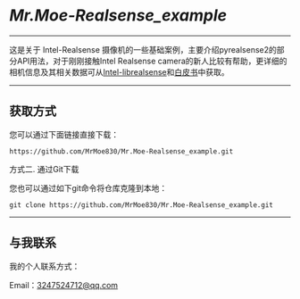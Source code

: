 # _Mr.Moe-Realsense_example_
  
-----

这是关于 Intel-Realsense 摄像机的一些基础案例，主要介绍pyrealsense2的部分API用法，对于刚刚接触Intel Realsense camera的新人比较有帮助，更详细的相机信息及其相关数据可从[Intel-librealsense](https://github.com/IntelRealSense/librealsense)和[白皮书](https://dev.intelrealsense.com/docs/whitepapers)中获取。

---------

## 获取方式

[^1]: 直接下载

您可以通过下面链接直接下载：
      
`
https://github.com/MrMoe830/Mr.Moe-Realsense_example.git
`


方式二. 通过Git下载
  
您也可以通过如下git命令将仓库克隆到本地：

`
git clone https://github.com/MrMoe830/Mr.Moe-Realsense_example.git
`

---------

## 与我联系

我的个人联系方式：

Email：3247524712@qq.com
